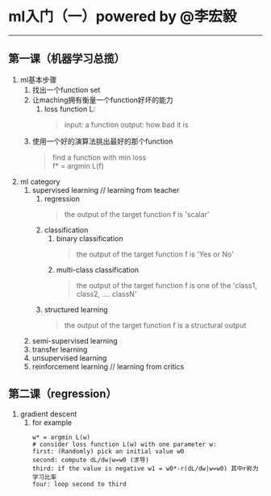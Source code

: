 # ml入门（一）powered by @李宏毅

-----------------------------------
## 第一课（机器学习总揽）
1. ml基本步骤
   1. 找出一个function set
   2. 让maching拥有衡量一个function好坏的能力
      1. loss function L:
          > input: a function output: how bad it is
   3. 使用一个好的演算法挑出最好的那个function
      > find a function with min loss  
      > f* = argmin L(f)
2. ml category
   1. supervised learning // learning from teacher
      1. regression
          > the output of the target function f is 'scalar'
      2. classification
          1. binary classification
              > the output of the target function f is 'Yes or No'
          2. multi-class classification
              > the output of the target function f is one of the 'class1, class2, .... classN'
      3. structured learning
          > the output of the target function f is a structural output
   2. semi-supervised learning
   3. transfer learning
   4. unsupervised learning
   5. reinforcement learning // learning from critics

## 第二课（regression）
1. gradient descent
   1. for example
      ```
      w* = argmin L(w)
      # consider loss function L(w) with one parameter w:
      first: (Randomly) pick an initial value w0
      second: compute dL/dw|w=w0 (求导)
      third: if the value is negative w1 = w0*-r(dL/dw|w=w0) 其中r称为学习比率
      four: loop second to third
      ```